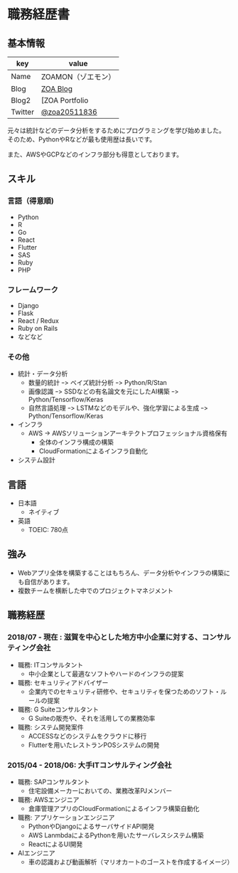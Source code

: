 # 職務経歴書

## 基本情報

|key|value|
|---|-----|
|Name|ZOAMON（ゾエモン）|
|Blog|[ZOA Blog](https://web.zoa-tech.com/blog/)|
|Blog2|[ZOA Portfolio | ZOAMONのポートフォリオサイト](https://blog.zoa-tech.com/)|
|Twitter|[@zoa20511836](https://twitter.com/zoa20511836)|

元々は統計などのデータ分析をするためにプログラミングを学び始めました。  
そのため、PythonやRなどが最も使用歴は長いです。

また、AWSやGCPなどのインフラ部分も得意としております。

## スキル

### 言語（得意順)

- Python
- R
- Go
- React
- Flutter
- SAS
- Ruby
- PHP

### フレームワーク

- Django
- Flask
- React / Redux
- Ruby on Rails
- などなど

### その他

- 統計・データ分析
  + 数量的統計 ｰ> ベイズ統計分析 ｰ> Python/R/Stan
  + 画像認識 ｰ> SSDなどの有名論文を元にしたAI構築 ｰ> Python/Tensorflow/Keras
  + 自然言語処理 ｰ> LSTMなどのモデルや、強化学習による生成 ｰ> Python/Tensorflow/Keras
- インフラ
  + AWS -> AWSソリューションアーキテクトプロフェッショナル資格保有
    - 全体のインフラ構成の構築
    - CloudFormationによるインフラ自動化
- システム設計

## 言語

- 日本語
  - ネイティブ
- 英語
  - TOEIC: 780点

## 強み

- Webアプリ全体を構築することはもちろん、データ分析やインフラの構築にも自信があります。
- 複数チームを横断した中でのプロジェクトマネジメント

## 職務経歴

### 2018/07 - 現在 : 滋賀を中心とした地方中小企業に対する、コンサルティング会社

- 職務: ITコンサルタント
  - 中小企業として最適なソフトやハードのインフラの提案
- 職務: セキュリティアドバイザー
  - 企業内でのセキュリティ研修や、セキュリティを保つためのソフト・ルールの提案
- 職務: G Suiteコンサルタント
  - G Suiteの販売や、それを活用しての業務効率
- 職務: システム開発案件
  - ACCESSなどのシステムをクラウドに移行
  - Flutterを用いたレストランPOSシステムの開発

### 2015/04 - 2018/06: 大手ITコンサルティング会社

- 職務: SAPコンサルタント
  - 住宅設備メーカーにおいての、業務改革PJメンバー
- 職務: AWSエンジニア
  - 倉庫管理アプリのCloudFormationによるインフラ構築自動化
- 職務: アプリケーションエンジニア
  - PythonやDjangoによるサーバサイドAPI開発
  - AWS LanmbdaによるPythonを用いたサーバレスシステム構築
  - ReactによるUI開発
- AIエンジニア
  - 車の認識および動画解析（マリオカートのゴーストを作成するイメージ）

